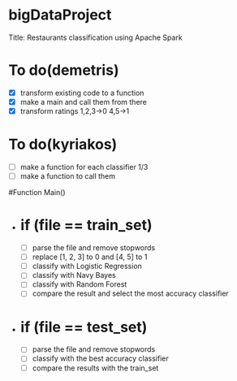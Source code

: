 # bigDataProject

Title: Restaurants classification using Apache Spark
# To do(demetris)

- [x] transform existing code to a function
- [x] make a main and call them from there
- [x] transform ratings 1,2,3->0 4,5->1

# To do(kyriakos)
- [ ] make a function for each classifier 1/3
- [ ] make a function to call them

#Function Main()
- # if (file == train_set)
    - [ ] parse the file and remove stopwords
    - [ ] replace [1, 2, 3] to 0 and [4, 5] to 1
    - [ ] classify with Logistic Regression
    - [ ] classify with Navy Bayes
    - [ ] classify with Random Forest
    - [ ] compare the result and select the most accuracy classifier
- # if (file == test_set)
    - [ ] parse the file and remove stopwords
    - [ ] classify with the best accuracy classifier
    - [ ] compare the results with the train_set